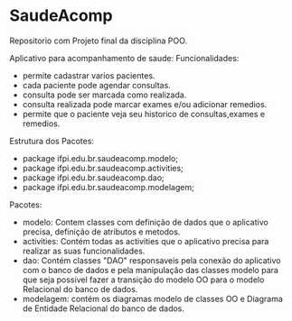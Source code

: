 # SaudeAcomp

Repositorio com Projeto final da disciplina POO.

Aplicativo para acompanhamento de saude:
Funcionalidades:
- permite cadastrar varios pacientes.
- cada paciente pode agendar consultas.
- consulta pode ser marcada como realizada.
- consulta realizada pode marcar exames e/ou adicionar remedios.
- permite que o paciente veja seu historico de consultas,exames e remedios.

Estrutura dos Pacotes:
- package ifpi.edu.br.saudeacomp.modelo;
- package ifpi.edu.br.saudeacomp.activities;
- package ifpi.edu.br.saudeacomp.dao;
- package ifpi.edu.br.saudeacomp.modelagem;


Pacotes:
- modelo: Contem classes com definição de dados que o aplicativo precisa, definição de atributos e metodos.
- activities: Contém todas as activities que o aplicativo precisa para realizar as suas funcionalidades.
- dao: Contém classes "DAO" responsaveis pela conexão do aplicativo com o banco de dados e pela manipulação das classes modelo para que seja possivel fazer a transição do modelo OO para o modelo Relacional do banco de dados.
- modelagem: contém os diagramas modelo de classes OO e Diagrama  de Entidade Relacional do banco de dados. 

